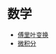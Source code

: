 # 数学
* [傅里叶变换](https://zhuanlan.zhihu.com/p/19759362)
* [微积分](https://www.zhihu.com/tardis/zm/art/27167980)